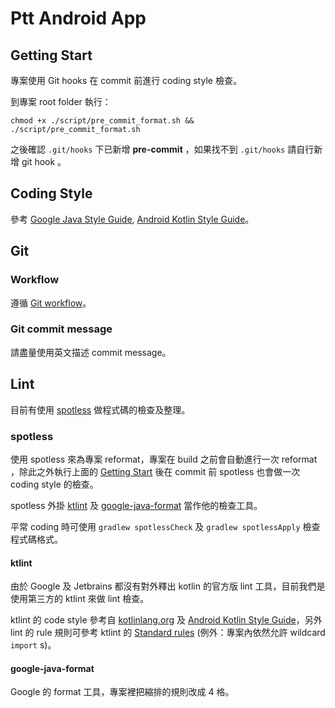 # Ptt Android App

## Getting Start

專案使用 Git hooks 在 commit 前進行 coding style 檢查。

到專案 root folder 執行：
```
chmod +x ./script/pre_commit_format.sh && ./script/pre_commit_format.sh
```
之後確認 `.git/hooks` 下已新增 **pre-commit** ，如果找不到 `.git/hooks` 請自行新增 git hook 。

## Coding Style

參考 [Google Java Style Guide](https://google.github.io/styleguide/javaguide.html), [Android Kotlin Style Guide](https://developer.android.com/kotlin/style-guide)。

## Git

### Workflow

遵循 [Git workflow](https://www.atlassian.com/git/tutorials/comparing-workflows/gitflow-workflow)。

### Git commit message

請盡量使用英文描述 commit message。

## Lint

目前有使用 [spotless](https://github.com/diffplug/spotless) 做程式碼的檢查及整理。

### spotless

使用 spotless 來為專案 reformat，專案在 build 之前會自動進行一次 reformat ，除此之外執行上面的 [Getting Start](README.md#getting-start) 後在 commit 前 spotless 也會做一次 coding style 的檢查。

spotless 外掛 [ktlint](https://github.com/pinterest/ktlint) 及 [google-java-format](https://github.com/google/google-java-format) 當作他的檢查工具。

平常 coding 時可使用 `gradlew spotlessCheck` 及 `gradlew spotlessApply` 檢查程式碼格式。

#### ktlint

由於 Google 及 Jetbrains 都沒有對外釋出 kotlin 的官方版 lint 工具，目前我們是使用第三方的 ktlint 來做 lint 檢查。

ktlint 的 code style 參考自 [kotlinlang.org](https://kotlinlang.org/docs/reference/coding-conventions.html) 及 [Android Kotlin Style Guide](https://android.github.io/kotlin-guides/style.html)，另外 lint 的 rule 規則可參考 ktlint 的 [Standard rules](https://github.com/pinterest/ktlint/blob/master/README.md#standard-rules) (例外：專案內依然允許 wildcard `import` s)。

#### google-java-format

Google 的 format 工具，專案裡把縮排的規則改成 4 格。
